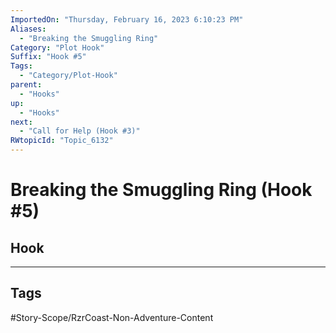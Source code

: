 ```yaml
---
ImportedOn: "Thursday, February 16, 2023 6:10:23 PM"
Aliases:
  - "Breaking the Smuggling Ring"
Category: "Plot Hook"
Suffix: "Hook #5"
Tags:
  - "Category/Plot-Hook"
parent:
  - "Hooks"
up:
  - "Hooks"
next:
  - "Call for Help (Hook #3)"
RWtopicId: "Topic_6132"
---
```

# Breaking the Smuggling Ring (Hook #5)
## Hook

---
## Tags
#Story-Scope/RzrCoast-Non-Adventure-Content

